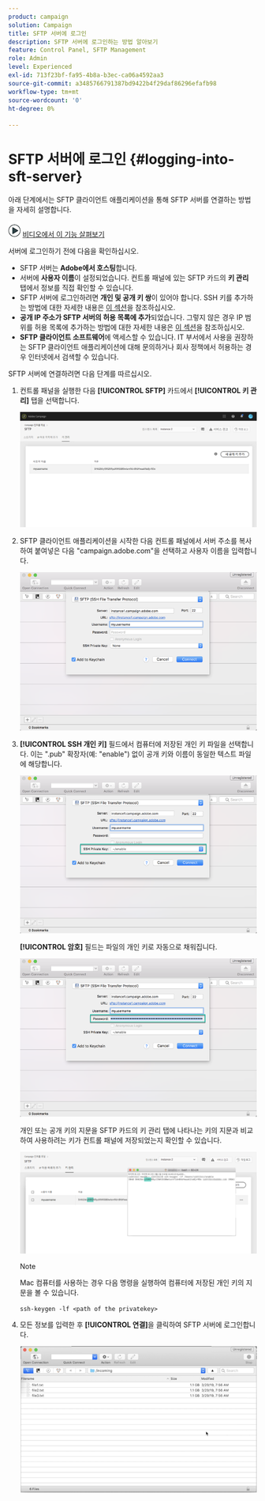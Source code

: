 ```yaml
---
product: campaign
solution: Campaign
title: SFTP 서버에 로그인
description: SFTP 서버에 로그인하는 방법 알아보기
feature: Control Panel, SFTP Management
role: Admin
level: Experienced
exl-id: 713f23bf-fa95-4b8a-b3ec-ca06a4592aa3
source-git-commit: a3485766791387bd9422b4f29daf86296efafb98
workflow-type: tm+mt
source-wordcount: '0'
ht-degree: 0%

---
```


# SFTP 서버에 로그인 {#logging-into-sft-server}

아래 단계에서는 SFTP 클라이언트 애플리케이션을 통해 SFTP 서버를 연결하는 방법을 자세히 설명합니다.

![](assets/do-not-localize/how-to-video.png) [ 비디오에서 이 기능 살펴보기](https://video.tv.adobe.com/v/34787?quality=12&captions=kor)

서버에 로그인하기 전에 다음을 확인하십시오.

* SFTP 서버는 **Adobe에서 호스팅**&#x200B;합니다.
* 서버에 **사용자 이름**&#x200B;이 설정되었습니다. 컨트롤 패널에 있는 SFTP 카드의 **키 관리** 탭에서 정보를 직접 확인할 수 있습니다.
* SFTP 서버에 로그인하려면 **개인 및 공개 키 쌍**&#x200B;이 있어야 합니다. SSH 키를 추가하는 방법에 대한 자세한 내용은 [이 섹션](../../sftp/using/key-management.md)을 참조하십시오.
* **공개 IP 주소가 SFTP 서버의 허용 목록에 추가**&#x200B;되었습니다. 그렇지 않은 경우 IP 범위를 허용 목록에 추가하는 방법에 대한 자세한 내용은 [이 섹션](../../sftp/using/ip-range-allow-listing.md)을 참조하십시오.
* **SFTP 클라이언트 소프트웨어**&#x200B;에 액세스할 수 있습니다. IT 부서에서 사용을 권장하는 SFTP 클라이언트 애플리케이션에 대해 문의하거나 회사 정책에서 허용하는 경우 인터넷에서 검색할 수 있습니다.

SFTP 서버에 연결하려면 다음 단계를 따르십시오.

1. 컨트롤 패널을 실행한 다음 **[!UICONTROL SFTP]** 카드에서 **[!UICONTROL 키 관리]** 탭을 선택합니다.

   ![](assets/sftp_card.png)

1. SFTP 클라이언트 애플리케이션을 시작한 다음 컨트롤 패널에서 서버 주소를 복사하여 붙여넣은 다음 &quot;campaign.adobe.com&quot;을 선택하고 사용자 이름을 입력합니다.

   ![](assets/do-not-localize/connect1.png)

1. **[!UICONTROL SSH 개인 키]** 필드에서 컴퓨터에 저장된 개인 키 파일을 선택합니다. 이는 &quot;.pub&quot; 확장자(예: &quot;enable&quot;) 없이 공개 키와 이름이 동일한 텍스트 파일에 해당합니다.

   ![](assets/do-not-localize/connect2.png)

   **[!UICONTROL 암호]** 필드는 파일의 개인 키로 자동으로 채워집니다.

   ![](assets/do-not-localize/connect3.png)

   개인 또는 공개 키의 지문을 SFTP 카드의 키 관리 탭에 나타나는 키의 지문과 비교하여 사용하려는 키가 컨트롤 패널에 저장되었는지 확인할 수 있습니다.

   ![](assets/fingerprint_compare.png)

   >[!NOTE]
   >
   >Mac 컴퓨터를 사용하는 경우 다음 명령을 실행하여 컴퓨터에 저장된 개인 키의 지문을 볼 수 있습니다.
   >
   >`ssh-keygen -lf <path of the privatekey>`

1. 모든 정보를 입력한 후 **[!UICONTROL 연결]**&#x200B;을 클릭하여 SFTP 서버에 로그인합니다.

   ![](assets/do-not-localize/sftpconnected.png)
